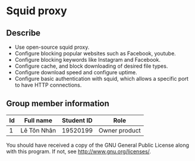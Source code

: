 # Squid proxy
## Describe
- Use open-source squid proxy.
- Configure blocking popular websites such as Facebook, youtube.
- Configure blocking keywords like Instagram and Facebook.
- Configure cache, and block downloading of desired file types.
- Configure download speed and configure uptime.
- Configure basic authentication with squid, which allows a specific port to have HTTP connections. 
## Group member information 
|Id|Full name|Student ID|Role|
|-|-|-|-|
|1|Lê Tôn Nhân|19520199|Owner product|

You should have received a copy of the GNU General Public License
along with this program. If not, see http://www.gnu.org/licenses/.
